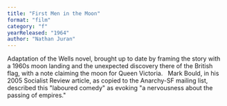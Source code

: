 ```yaml
---
title: "First Men in the Moon"
format: "film"
category: "f"
yearReleased: "1964"
author: "Nathan Juran"
---
```

Adaptation of the Wells novel, brought up to date by  framing the story with a 1960s moon landing and the unexpected discovery there  of the British flag, with a note claiming the moon for Queen Victoria.
 
Mark Bould, in his 2005 Socialist Review article,  as copied to the Anarchy-SF mailing list, described this "laboured comedy" as  evoking "a nervousness about the passing of empires."
 